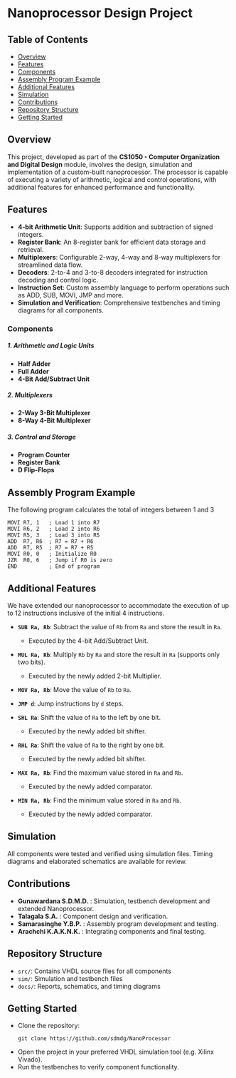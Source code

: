# Nanoprocessor Design Project
## Table of Contents
- [Overview](#overview)
- [Features](#features)
- [Components](#components)
- [Assembly Program Example](#assembly-program-example)
- [Additional Features](#additional-features)
- [Simulation](#simulation)
- [Contributions](#contributions)
- [Repository Structure](#repository-structure)
- [Getting Started](#getting-started)

## Overview
This project, developed as part of the **CS1050 - Computer Organization and Digital Design** module, involves the design, simulation and implementation of a custom-built nanoprocessor. The processor is capable of executing a variety of arithmetic, logical and control operations, with additional features for enhanced performance and functionality.

## Features
- **4-bit Arithmetic Unit**: Supports addition and subtraction of signed integers.
- **Register Bank**: An 8-register bank for efficient data storage and retrieval.
- **Multiplexers**: Configurable 2-way, 4-way and 8-way multiplexers for streamlined data flow.
- **Decoders**: 2-to-4 and 3-to-8 decoders integrated for instruction decoding and control logic.
- **Instruction Set**: Custom assembly language to perform operations such as ADD, SUB, MOVI, JMP and more.
- **Simulation and Verification**: Comprehensive testbenches and timing diagrams for all components.

### Components

##### 1. Arithmetic and Logic Units
- **Half Adder**  
- **Full Adder**  
- **4-Bit Add/Subtract Unit**  

##### 2. Multiplexers
- **2-Way 3-Bit Multiplexer**  
- **8-Way 4-Bit Multiplexer**  

##### 3. Control and Storage
- **Program Counter**  
- **Register Bank**  
- **D Flip-Flops**  

## Assembly Program Example
The following program calculates the total of integers between 1 and 3

```
MOVI R7, 1   ; Load 1 into R7  
MOVI R6, 2   ; Load 2 into R6  
MOVI R5, 3   ; Load 3 into R5  
ADD  R7, R6  ; R7 = R7 + R6  
ADD  R7, R5  ; R7 = R7 + R5  
MOVI R0, 0   ; Initialize R0  
JZR  R0, 6   ; Jump if R0 is zero  
END          ; End of program  
```

## Additional Features
We have extended our nanoprocessor to accommodate the execution of up to 12 instructions inclusive of the initial 4 instructions.

- **`SUB Ra, Rb`**: Subtract the value of `Rb` from `Ra` and store the result in `Ra`.  
  - Executed by the 4-bit Add/Subtract Unit.  

- **`MUL Ra, Rb`**: Multiply `Rb` by `Ra` and store the result in `Ra` (supports only two bits).  
  - Executed by the newly added 2-bit Multiplier.  

- **`MOV Ra, Rb`**: Move the value of `Rb` to `Ra`.  

- **`JMP d`**: Jump instructions by `d` steps.  

- **`SHL Ra`**: Shift the value of `Ra` to the left by one bit.  
  - Executed by the newly added bit shifter.  

- **`RHL Ra`**: Shift the value of `Ra` to the right by one bit.  
  - Executed by the newly added bit shifter.  

- **`MAX Ra, Rb`**: Find the maximum value stored in `Ra` and `Rb`.  
  - Executed by the newly added comparator.  

- **`MIN Ra, Rb`**: Find the minimum value stored in `Ra` and `Rb`.  
  - Executed by the newly added comparator.  


## Simulation
All components were tested and verified using simulation files. Timing diagrams and elaborated schematics are available for review.

## Contributions
- **Gunawardana S.D.M.D.** : Simulation, testbench development and extended Nanoprocessor.
- **Talagala S.A.** : Component design and verification.
- **Samarasinghe Y.B.P.** : Assembly program development and testing.
- **Arachchi K.A.K.N.K.** : Integrating components and final testing.

## Repository Structure
- `src/`: Contains VHDL source files for all components
- `sim/`: Simulation and testbench files
- `docs/`: Reports, schematics, and timing diagrams

## Getting Started
- Clone the repository:
    ```
    git clone https://github.com/sdmdg/NanoProcessor
    ```
- Open the project in your preferred VHDL simulation tool (e.g. Xilinx Vivado).
- Run the testbenches to verify component functionality.

